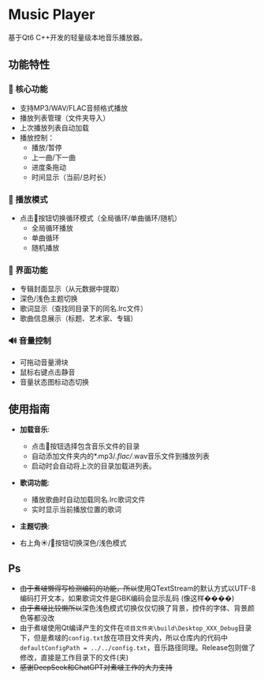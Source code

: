# Music Player

基于Qt6 C++开发的轻量级本地音乐播放器。

## 功能特性

### 🎵 核心功能
- 支持MP3/WAV/FLAC音频格式播放
- 播放列表管理（文件夹导入）
- 上次播放列表自动加载
- 播放控制：
  - 播放/暂停
  - 上一曲/下一曲
  - 进度条拖动
  - 时间显示（当前/总时长）

### 🔁 播放模式
- 点击🔄按钮切换循环模式（全局循环/单曲循环/随机）
  - 全局循环播放
  - 单曲循环
  - 随机播放

### 🎨 界面功能
- 专辑封面显示（从元数据中提取）
- 深色/浅色主题切换
- 歌词显示（查找同目录下的同名.lrc文件）
- 歌曲信息展示（标题、艺术家、专辑）

### 🔊 音量控制
- 可拖动音量滑块
- 鼠标右键点击静音
- 音量状态图标动态切换

## 使用指南

 - **加载音乐**:
   - 点击📂按钮选择包含音乐文件的目录
   - 自动添加文件夹内的*.mp3/*.flac/*.wav音乐文件到播放列表
   - 启动时会自动将上次的目录加载进列表。

 - **歌词功能**:
   - 播放歌曲时自动加载同名.lrc歌词文件
   - 实时显示当前播放位置的歌词

 -  **主题切换**:
   - 右上角☀/🌙按钮切换深色/浅色模式
   
## Ps
 - ~~由于煮啵懒得写检测编码的功能，所以~~使用QTextStream的默认方式以UTF-8编码打开文本，如果歌词文件是GBK编码会显示乱码 (像这样����)
 - ~~由于煮啵比较懒所以~~深色浅色模式切换仅仅切换了背景，控件的字体、背景颜色等都没改
 - 由于煮啵使用Qt编译产生的文件在`项目文件夹\build\Desktop_XXX_Debug`目录下，但是煮啵的`config.txt`放在项目文件夹内，所以仓库内的代码中`defaultConfigPath = ../../config.txt`，音乐路径同理。Release包则做了修改，直接是工作目录下的文件(夹)
 - ~~感谢DeepSeek和ChatGPT对煮啵工作的大力支持~~
